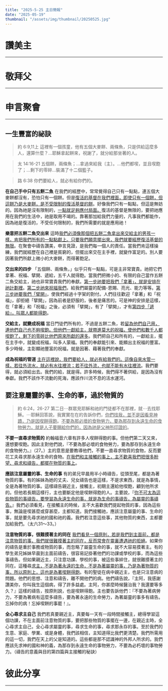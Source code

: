 ```yaml
---
title: "2025-5-25 主日簡報"
date: "2025-05-19"
thumbnail: "/assets/img/thumbnail/20250525.jpg"
---
```


# 讚美主
___

# 敬拜父
___

# 申言聚會
___

## 一生豐富的祕訣

> 約 6:9,11上 這裡有一個孩童，他有五個大麥餅、兩條魚，只是供給這麼多人，還算什麼？…耶穌拿起餅來，祝謝了，就分給那坐著的人。

> 太 14:16-21 五個餅，兩條魚；…拿過來給我〔主〕。…他們都喫，並且喫飽了；…剩下的零碎…裝滿了十二個籃子。

> 路 6:38 你們要給人，就必有給你們的。 

**在自己手中只有五餅二魚** 在我們的經歷中，常常覺得自己只有一點點，連五個大麥餅都沒有，恐怕只有一個餅。但是<u>復活的基督在我們裡面，即使只有一個餅，但這餅乃是大麥餅，是不受限制的復活基督的餅</u>。好像我們只有一點點，但這是無妨的。因為祂是沒有限制的，<u>一點就足夠應付局面。</u>復活的基督是無限的，要把祂應用在我們的生活中，祂是取用不竭的。靠著那加給我們力量的，凡事我們都能作，因為祂是復活的，不受任何限制的，我們所需要的就是應用祂！

**樂意把五餅二魚交出來** 這時<u>我們必須像那個把五餅二魚拿出來交給主的男孩一樣，</u><u>肯把我們</u><u>所有的一點點獻上。只要我們願意擺出來，我們就要經歷復活基督的無限</u>。在聚會中禱告讚美，申言見證，是我們每一個人的責任。當我們肯這樣操練，我們就經歷在自己裡是貧窮的，但擺出來交在主手裡，就變作富足的。別人要因著我們所獻上微小的大麥餅，而得著飽足。

**交出來的四步** 「五個餅、兩條魚，」似乎只有一點點，可是主非常寶貴。祂把它們拿著、祝福、擘開、遞給，五千人就得飽。當我們把微小的、有限的自己當作五餅二魚交給主，祂也非常寶貴我們的奉獻。<u>第一步</u><u>祂</u><u>要把我們</u><u>「</u><u>拿著</u><u>」</u><u>，就是安排在</u><u>祂</u><u>計劃裡</u>。<u>第二步</u><u>祂</u><u>來祝福我們</u>，給我們屬靈的配備-恩賜、亮光、能力等等。<u>第三步</u><u>祂</u><u>要我們</u><u>「</u><u>擘</u><u>開</u><u>」</u>，使我們經過十字架的對付。人們往往歡迎「拿著」和「祝福」，卻拒絕「擘開」，因為前者是舒服的，後者是痛苦的。可是神的安排是這樣，在「拿著」和「祝福」之後，必須有「擘開」，有了「擘開」，才有<u>第四步</u><u>「</u><u>遞給</u><u>」</u><u>，叫眾人都能得飽</u>。

**交給主，就變成祝福** 當日門徒們所有的，不過是五餅二魚，若<u>留為他們自己用，連他們自己也不夠</u><u>喫</u><u>飽。但他們一獻給主，就帶進莫大的祝福，使他們和數千人都喫飽了，剩下的零碎比他們原來所獻的還多</u>。我們把自己和所有的，一獻給主，擺在主手中，就變成祝福，叫多人蒙福。我們的奉獻能引來、能顯出主祝福的豐富。多少時候，主彰顯祂豐富的祝福，就是因著、藉著我們的奉獻。

**成為祝福的管道** <u>主在這裡說，我們要給人，就必有給我們的。這像自來水管一樣，若往外流水，就必有水往裡流；若不往外流，也就不能有</u><u>水</u><u>往裡流</u>。我們要得，就必須給出去。我們的給，就是得。許多時候，我們得不著供給，是因為沒有奉獻。我們不該作不流動的死海，應該作川流不息的活水運河。

## 要注意屬靈的事、生命的事，過於物質的

> 約 6:24，26-27 第二日⋯群眾見耶穌和祂的門徒都不在那裡，就⋯去找耶穌。⋯耶穌回答說，我實實在在的告訴你們，<u>你們找我，並不是因看見神蹟，乃是因喫餅得飽</u>。<u>不要為那必壞的食物勞力，要為那存到永遠生命的食物勞力，就是人子要賜給你們的，因為祂是父神所印證的</u>。

**不要一直尋求物質的** 約翰福音六章有許多人喫餅得飽的事。但他們第二天又來，還想要喫飽。因此主對他們說，『不要為那必壞的食物勞力，要為那存到永遠生命的食物勞力。』（27。）主的意思是要教導他們，不要一直尋求物質的食物，反而要花工夫尋求那永遠生命的食物。<u>在我們和主接觸的事上，主不歡喜我們把很多盼望、尋求和禱告，都擺在物質的事上</u>。

**應該注意屬靈的事、生命的事** 有的弟兄早晨用半小時禱告，從頭至尾，都是為著物質的事。有的姊妹為她的丈夫、兒女禱告也是這樣，不是求東西，就是為事情，全是為著物質的事。這樣禱告親近主，接觸主，初期主還給他喫飽，顧到他所求的。但他若長期這樣行，主也要斷定他是喫餅得飽的人。主要說，『<u>你不可太為這些物質的事禱告，要學習為永遠生命的事，就是為生命的事禱告，為屬靈的事禱告。</u>』我們必須看見，在接觸主的時候，主不大喜歡我們提起物質的事，因為這些事，無論是喫甚麼或穿甚麼，主都知道。我們接觸祂，應該注意屬靈的事、生命的事，就是要先尋求祂的國和祂的義。我們若注意這些事，其他物質的東西，主都要加給我們。（太六31～33。）

**注意物質的事，很難摸著主的同在** <u>我們看見一個原則，若是我們到主面前，都是注意物質的事，我們就</u><u>很難摸著</u><u>主的同在，反而常會在靈</u><u>裏</u><u>遭遇</u><u>祂</u><u>的拒絕</u>。如果你的禱告是重於事務或物質的事，而忽略了屬靈生命的事，就不大容易摸著主。有的學生弟兄姊妹早晨到主面前禱告，很容易記掛著他們的功課或學校的事，而為這些事禱告。但如果親近主，只注意功課、學校的事，被這些事絆住，就很難摸著主的同在。這種尋<u>求主，不是為著永遠的生命，不是為著屬靈的事，乃是為著物質的事，所以原則上，這也是為著喫餅得飽</u>。有的聖徒在病中親近主，也是只注意病的問題。他們的思想、注意和禱告，離不開他們的病。他們禱告說，『主阿，我感謝讚美你，你叫我生這個病，得了許多益處。主阿，你甚麼時候醫治我？我還要等多久？』這樣的禱告，按原則說，也是喫餅得飽。主也要告訴他們：『不要為著病勞力，不要為著病有這麼多禱告，要為著永遠的生命勞力，為著屬靈的事多有禱告。忘掉你的病！忘掉喫餅的事罷！』。

**全心尋求主自己** 我們若真要親近主，真要每一天有一段時間接觸主，總得學習這個功課，不在主面前注意物質的事，要把那些物質的事擺在一邊，在親近主時，全心尋求主自己，全心尋求屬靈的事，尋求生命的事，尋求那永存的事。至於我們的生意、家庭、學業、或是身體，我們該相信，主知道得比我們更清楚。我們所需用的這一切，我們在天上的父是知道的。這些都是那不認識神的外邦人所求的。我們應該先求神的國和神的義，為那存到永遠生命的事物勞力，不要為必朽壞的事物勞力。（禱告的意義與目的第四篇與主接觸的秘訣）

# 彼此分享
___

